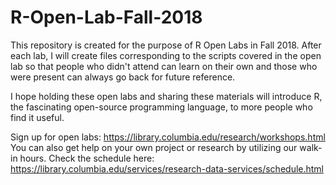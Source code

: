 # R-Open-Lab-Fall-2018
This repository is created for the purpose of R Open Labs in Fall 2018. After each lab, I will create files corresponding to the scripts covered in the open lab so that people who didn't attend can learn on their own and those who were present can always go back for future reference.

I hope holding these open labs and sharing these materials will introduce R, the fascinating open-source programming language, to more people who find it useful.

Sign up for open labs: https://library.columbia.edu/research/workshops.html
You can also get help on your own project or research by utilizing our walk-in hours. Check the schedule here: https://library.columbia.edu/services/research-data-services/schedule.html

